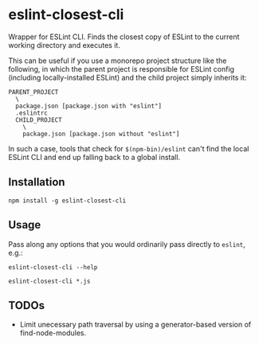 eslint-closest-cli
==================

Wrapper for ESLint CLI. Finds the closest copy of ESLint to the current working directory
and executes it.

This can be useful if you use a monorepo project structure like the following,
in which the parent project is responsible for ESLint config (including locally-installed
ESLint) and the child project simply inherits it:

```
PARENT_PROJECT
  \
  package.json [package.json with "eslint"]
  .eslintrc
  CHILD_PROJECT
    \
    package.json [package.json without "eslint"]
```

In such a case, tools that check for `$(npm-bin)/eslint` can't find the local ESLint CLI
and end up falling back to a global install.

## Installation

`npm install -g eslint-closest-cli`

## Usage

Pass along any options that you would ordinarily pass directly to `eslint`, e.g.:

`eslint-closest-cli --help`

`eslint-closest-cli *.js`

## TODOs

 * Limit unecessary path traversal by using a generator-based version of
    find-node-modules.
